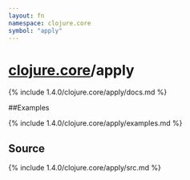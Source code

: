 ```yaml
---
layout: fn
namespace: clojure.core
symbol: "apply"
---
```


# [clojure.core](../)/apply

{% include 1.4.0/clojure.core/apply/docs.md %}

##Examples

{% include 1.4.0/clojure.core/apply/examples.md %}
## Source
{% include 1.4.0/clojure.core/apply/src.md %}

